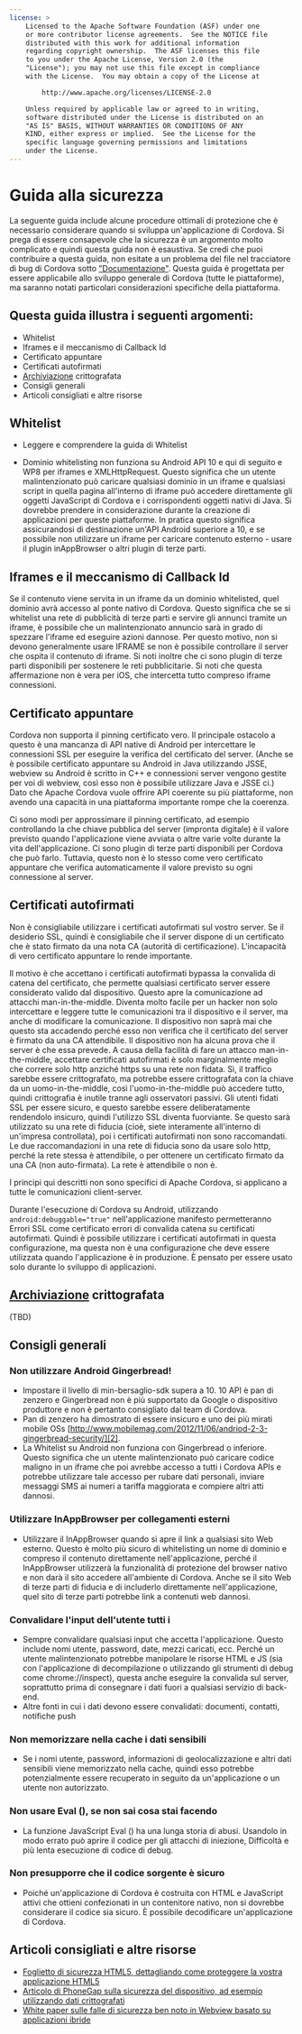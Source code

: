 ```yaml
---
license: >
    Licensed to the Apache Software Foundation (ASF) under one
    or more contributor license agreements.  See the NOTICE file
    distributed with this work for additional information
    regarding copyright ownership.  The ASF licenses this file
    to you under the Apache License, Version 2.0 (the
    "License"); you may not use this file except in compliance
    with the License.  You may obtain a copy of the License at

        http://www.apache.org/licenses/LICENSE-2.0

    Unless required by applicable law or agreed to in writing,
    software distributed under the License is distributed on an
    "AS IS" BASIS, WITHOUT WARRANTIES OR CONDITIONS OF ANY
    KIND, either express or implied.  See the License for the
    specific language governing permissions and limitations
    under the License.
---
```


# Guida alla sicurezza

La seguente guida include alcune procedure ottimali di protezione che è necessario considerare quando si sviluppa un'applicazione di Cordova. Si prega di essere consapevole che la sicurezza è un argomento molto complicato e quindi questa guida non è esaustiva. Se credi che puoi contribuire a questa guida, non esitate a un problema del file nel tracciatore di bug di Cordova sotto ["Documentazione"][1]. Questa guida è progettata per essere applicabile allo sviluppo generale di Cordova (tutte le piattaforme), ma saranno notati particolari considerazioni specifiche della piattaforma.

 [1]: https://issues.apache.org/jira/browse/CB/component/12316407

## Questa guida illustra i seguenti argomenti:

*   Whitelist
*   Iframes e il meccanismo di Callback Id
*   Certificato appuntare
*   Certificati autofirmati
*   <a href="../../../cordova/storage/storage.html">Archiviazione</a> crittografata
*   Consigli generali
*   Articoli consigliati e altre risorse

## Whitelist

*   Leggere e comprendere la guida di Whitelist

*   Dominio whitelisting non funziona su Android API 10 e qui di seguito e WP8 per iframes e XMLHttpRequest. Questo significa che un utente malintenzionato può caricare qualsiasi dominio in un iframe e qualsiasi script in quella pagina all'interno di iframe può accedere direttamente gli oggetti JavaScript di Cordova e i corrispondenti oggetti nativi di Java. Si dovrebbe prendere in considerazione durante la creazione di applicazioni per queste piattaforme. In pratica questo significa assicurandosi di destinazione un'API Android superiore a 10, e se possibile non utilizzare un iframe per caricare contenuto esterno - usare il plugin inAppBrowser o altri plugin di terze parti.

## Iframes e il meccanismo di Callback Id

Se il contenuto viene servita in un iframe da un dominio whitelisted, quel dominio avrà accesso al ponte nativo di Cordova. Questo significa che se si whitelist una rete di pubblicità di terze parti e servire gli annunci tramite un iframe, è possibile che un malintenzionato annuncio sarà in grado di spezzare l'iframe ed eseguire azioni dannose. Per questo motivo, non si devono generalmente usare IFRAME se non è possibile controllare il server che ospita il contenuto di iframe. Si noti inoltre che ci sono plugin di terze parti disponibili per sostenere le reti pubblicitarie. Si noti che questa affermazione non è vera per iOS, che intercetta tutto compreso iframe connessioni.

## Certificato appuntare

Cordova non supporta il pinning certificato vero. Il principale ostacolo a questo è una mancanza di API native di Android per intercettare le connessioni SSL per eseguire la verifica del certificato del server. (Anche se è possibile certificato appuntare su Android in Java utilizzando JSSE, webview su Android è scritto in C++ e connessioni server vengono gestite per voi di webview, così esso non è possibile utilizzare Java e JSSE ci.) Dato che Apache Cordova vuole offrire API coerente su più piattaforme, non avendo una capacità in una piattaforma importante rompe che la coerenza.

Ci sono modi per approssimare il pinning certificato, ad esempio controllando la che chiave pubblica del server (impronta digitale) è il valore previsto quando l'applicazione viene avviata o altre varie volte durante la vita dell'applicazione. Ci sono plugin di terze parti disponibili per Cordova che può farlo. Tuttavia, questo non è lo stesso come vero certificato appuntare che verifica automaticamente il valore previsto su ogni connessione al server.

## Certificati autofirmati

Non è consigliabile utilizzare i certificati autofirmati sul vostro server. Se il desiderio SSL, quindi è consigliabile che il server dispone di un certificato che è stato firmato da una nota CA (autorità di certificazione). L'incapacità di vero certificato appuntare lo rende importante.

Il motivo è che accettano i certificati autofirmati bypassa la convalida di catena del certificato, che permette qualsiasi certificato server essere considerato valido dal dispositivo. Questo apre la comunicazione ad attacchi man-in-the-middle. Diventa molto facile per un hacker non solo intercettare e leggere tutte le comunicazioni tra il dispositivo e il server, ma anche di modificare la comunicazione. Il dispositivo non saprà mai che questo sta accadendo perché esso non verifica che il certificato del server è firmato da una CA attendibile. Il dispositivo non ha alcuna prova che il server è che essa prevede. A causa della facilità di fare un attacco man-in-the-middle, accettare certificati autofirmati è solo marginalmente meglio che correre solo http anziché https su una rete non fidata. Sì, il traffico sarebbe essere crittografato, ma potrebbe essere crittografata con la chiave da un uomo-in-the-middle, così l'uomo-in-the-middle può accedere tutto, quindi crittografia è inutile tranne agli osservatori passivi. Gli utenti fidati SSL per essere sicuro, e questo sarebbe essere deliberatamente rendendolo insicuro, quindi l'utilizzo SSL diventa fuorviante. Se questo sarà utilizzato su una rete di fiducia (cioè, siete interamente all'interno di un'impresa controllata), poi i certificati autofirmati non sono raccomandati. Le due raccomandazioni in una rete di fiducia sono da usare solo http, perché la rete stessa è attendibile, o per ottenere un certificato firmato da una CA (non auto-firmata). La rete è attendibile o non è.

I principi qui descritti non sono specifici di Apache Cordova, si applicano a tutte le comunicazioni client-server.

Durante l'esecuzione di Cordova su Android, utilizzando `android:debuggable="true"` nell'applicazione manifesto permetteranno Errori SSL come certificato errori di convalida catena su certificati autofirmati. Quindi è possibile utilizzare i certificati autofirmati in questa configurazione, ma questa non è una configurazione che deve essere utilizzata quando l'applicazione è in produzione. È pensato per essere usato solo durante lo sviluppo di applicazioni.

## <a href="../../../cordova/storage/storage.html">Archiviazione</a> crittografata

(TBD)

## Consigli generali

### Non utilizzare Android Gingerbread!

*   Impostare il livello di min-bersaglio-sdk supera a 10. 10 API è pan di zenzero e Gingerbread non è più supportato da Google o dispositivo produttore e non è pertanto consigliato dal team di Cordova. 
*   Pan di zenzero ha dimostrato di essere insicuro e uno dei più mirati mobile OSs [http://www.mobilemag.com/2012/11/06/andriod-2-3-gingerbread-security/][2]. 
*   La Whitelist su Android non funziona con Gingerbread o inferiore. Questo significa che un utente malintenzionato può caricare codice maligno in un iframe che poi avrebbe accesso a tutti i Cordova APIs e potrebbe utilizzare tale accesso per rubare dati personali, inviare messaggi SMS ai numeri a tariffa maggiorata e compiere altri atti dannosi. 

 [2]: http://bgr.com/2012/11/06/android-security-gingerbread-malware/

### Utilizzare InAppBrowser per collegamenti esterni

*   Utilizzare il InAppBrowser quando si apre il link a qualsiasi sito Web esterno. Questo è molto più sicuro di whitelisting un nome di dominio e compreso il contenuto direttamente nell'applicazione, perché il InAppBrowser utilizzerà la funzionalità di protezione del browser nativo e non darà il sito accedere all'ambiente di Cordova. Anche se il sito Web di terze parti di fiducia e di includerlo direttamente nell'applicazione, quel sito di terze parti potrebbe link a contenuti web dannosi. 

### Convalidare l'input dell'utente tutti i

*   Sempre convalidare qualsiasi input che accetta l'applicazione. Questo include nomi utente, password, date, mezzi caricati, ecc. Perché un utente malintenzionato potrebbe manipolare le risorse HTML e JS (sia con l'applicazione di decompilazione o utilizzando gli strumenti di debug come chrome://inspect), questa anche eseguire la convalida sul server, soprattutto prima di consegnare i dati fuori a qualsiasi servizio di back-end. 
*   Altre fonti in cui i dati devono essere convalidati: documenti, contatti, notifiche push

### Non memorizzare nella cache i dati sensibili

*   Se i nomi utente, password, informazioni di geolocalizzazione e altri dati sensibili viene memorizzato nella cache, quindi esso potrebbe potenzialmente essere recuperato in seguito da un'applicazione o un utente non autorizzato.

### Non usare Eval (), se non sai cosa stai facendo

*   La funzione JavaScript Eval () ha una lunga storia di abusi. Usandolo in modo errato può aprire il codice per gli attacchi di iniezione, Difficoltà e più lenta esecuzione di codice di debug. 

### Non presupporre che il codice sorgente è sicuro

*   Poiché un'applicazione di Cordova è costruita con HTML e JavaScript attivi che ottieni confezionati in un contenitore nativo, non si dovrebbe considerare il codice sia sicuro. È possibile decodificare un'applicazione di Cordova. 

## Articoli consigliati e altre risorse

*   [Foglietto di sicurezza HTML5, dettagliando come proteggere la vostra applicazione HTML5][3]
*   [Articolo di PhoneGap sulla sicurezza del dispositivo, ad esempio utilizzando dati crittografati][4]
*   [White paper sulle falle di sicurezza ben noto in Webview basato su applicazioni ibride][5]

 [3]: https://www.owasp.org/index.php/HTML5_Security_Cheat_Sheet
 [4]: https://github.com/phonegap/phonegap/wiki/Platform-Security
 [5]: http://www.cis.syr.edu/~wedu/Research/paper/webview_acsac2011.pdf